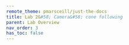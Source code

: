```yaml
---
remote_theme: pmarsceill/just-the-docs
title: Lab 2&#58; Camera&#58; cone following
parent: Lab Overview
nav_order: 3
has_toc: false
---
```

